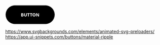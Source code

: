 <button class="btn-71">Button</button>
<style>
.btn-71,
.btn-71 *,
.btn-71 :after,
.btn-71 :before,
.btn-71:after,
.btn-71:before {
  border: 0 solid;
  box-sizing: border-box;
}
.btn-71 {
  -webkit-tap-highlight-color: 
transparent;
  -webkit-appearance: button;
  background-color: 
#000;
  background-image: none;
  color: 
#fff;
  cursor: pointer;
  font-family: ui-sans-serif, system-ui, -apple-system, BlinkMacSystemFont,
    Segoe UI, Roboto, Helvetica Neue, Arial, Noto Sans, sans-serif,
    Apple Color Emoji, Segoe UI Emoji, Segoe UI Symbol, Noto Color Emoji;
  font-size: 100%;
  line-height: 1.5;
  margin: 0;
  -webkit-mask-image: -webkit-radial-gradient(#000, #fff);
  padding: 0;
}
.btn-71:disabled {
  cursor: default;
}
.btn-71:-moz-focusring {
  outline: auto;
}
.btn-71 svg {
  display: block;
  vertical-align: middle;
}
.btn-71 [hidden] {
  display: none;
}
.btn-71 {
  border: 1px solid;
  border-radius: 999px;
  box-sizing: border-box;
  display: block;
  font-weight: 900;
  overflow: hidden;
  padding: 1.2rem 3rem;
  position: relative;
  text-transform: uppercase;
}
.btn-71:before {
  --opacity: 0.2;
  aspect-ratio: 1;
  background: 
#fff;
  border-radius: 50%;
  content: "";
  left: 50%;
  opacity: var(--opacity);
  position: absolute;
  top: 50%;
  transform: translate(-50%, -50%) scale(0);
  width: 100%;
  z-index: -1;
}
.btn-71:hover:before {
  -webkit-animation: enlarge 1s forwards;
  animation: enlarge 1s forwards;
}
@-webkit-keyframes enlarge {
  to {
    opacity: 0;
    transform: translate(-50%, -50%) scale(4);
  }
}
@keyframes enlarge {
  to {
    opacity: 0;
    transform: translate(-50%, -50%) scale(4);
  }
}
</style>

<!-- For Inputs Like Buttons Search Bar and more -->
https://www.svgbackgrounds.com/elements/animated-svg-preloaders/
https://app.ui-snippets.com/buttons/material-ripple